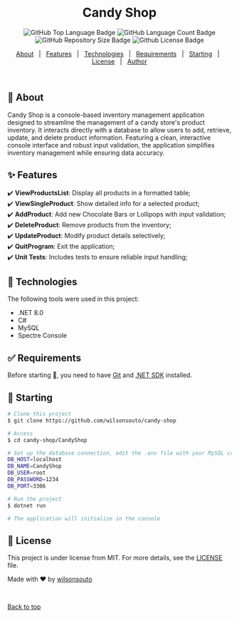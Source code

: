 &#xa0;

<h1 align="center">Candy Shop</h1>

<p align="center">

<img alt="GitHub Top Language Badge" src="https://img.shields.io/github/languages/top/wilsonsouto/candy-shop?&color=56BEB8"/>

<img alt="GitHub Language Count Badge" src="https://img.shields.io/github/languages/count/wilsonsouto/candy-shop?&color=56BEB8"/>

<img alt="GitHub Repository Size Badge" src="https://img.shields.io/github/repo-size/wilsonsouto/candy-shop?&color=56BEB8"/>

<img alt="Github License Badge" src="https://img.shields.io/github/license/wilsonsouto/candy-shop?color=56BEB8">

</p>

<p align="center">
  <a href="#dart-about">About</a> &#xa0; | &#xa0; 
  <a href="#sparkles-features">Features</a> &#xa0; | &#xa0;
  <a href="#rocket-technologies">Technologies</a> &#xa0; | &#xa0;
  <a href="#white_check_mark-requirements">Requirements</a> &#xa0; | &#xa0;
  <a href="#checkered_flag-starting">Starting</a> &#xa0; | &#xa0;
  <a href="#memo-license">License</a> &#xa0; | &#xa0;
  <a href="https://github.com/wilsonsouto" target="_blank">Author</a>
</p>

<br>

## :dart: About

Candy Shop is a console-based inventory management application designed to streamline the management of a candy store's product inventory. It interacts directly with a database to allow users to add, retrieve, update, and delete product information. Featuring a clean, interactive console interface and robust input validation, the application simplifies inventory management while ensuring data accuracy.

## :sparkles: Features

:heavy_check_mark: **ViewProductsList**: Display all products in a formatted table;\
:heavy_check_mark: **ViewSingleProduct**: Show detailed info for a selected product;\
:heavy_check_mark: **AddProduct**: Add new Chocolate Bars or Lollipops with input validation;\
:heavy_check_mark: **DeleteProduct**: Remove products from the inventory;\
:heavy_check_mark: **UpdateProduct**: Modify product details selectively;\
:heavy_check_mark: **QuitProgram**: Exit the application;\
:heavy_check_mark: **Unit Tests**: Includes tests to ensure reliable input handling;

## :rocket: Technologies

The following tools were used in this project:

- .NET 8.0
- C#
- MySQL
- Spectre Console

## :white_check_mark: Requirements

Before starting :checkered_flag:, you need to have [Git](https://git-scm.com) and [.NET SDK](https://dotnet.microsoft.com/en-us/download) installed.

## :checkered_flag: Starting

```bash
# Clone this project
$ git clone https://github.com/wilsonsouto/candy-shop

# Access
$ cd candy-shop/CandyShop

# Set up the database connection, edit the .env file with your MySQL credentials
DB_HOST=localhost
DB_NAME=CandyShop
DB_USER=root
DB_PASSWORD=1234
DB_PORT=3306

# Run the project
$ dotnet run

# The application will initialize in the console
```

## :memo: License

This project is under license from MIT. For more details, see the [LICENSE](LICENSE) file.

Made with :heart: by <a href="https://github.com/wilsonsouto" target="_blank">wilsonsouto</a>

&#xa0;

<a href="#top">Back to top</a>
